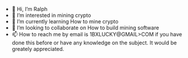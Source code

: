 - 👋 Hi, I’m Ralph
- 👀 I’m interested in mining crypto
- 🌱 I’m currently learning How to mine crypto
- 💞️ I’m looking to collaborate on How to build mining software
- 📫 How to reach me by email is 1BXLUCKY@GMAIL>COM if you have done this before or have any knowledge on
the subject. It would be greately appreciated.

<!---
bxlucky/bxlucky is a ✨ special ✨ repository because its `README.md` (this file) appears on your GitHub profile.
You can click the Preview link to take a look at your changes.
--->
